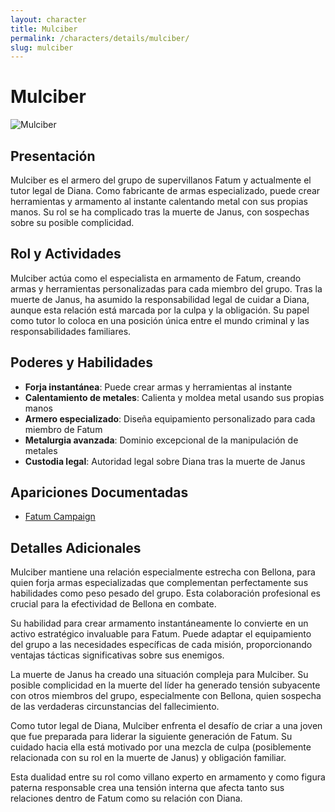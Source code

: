 ```yaml
---
layout: character
title: Mulciber
permalink: /characters/details/mulciber/
slug: mulciber
---
```


# Mulciber

<div class="character-photo">
  <img src="{{ site.baseurl }}/assets/img/characters/Mulcifer.jpg" alt="Mulciber" />
</div>

## Presentación
Mulciber es el armero del grupo de supervillanos Fatum y actualmente el tutor legal de Diana. Como fabricante de armas especializado, puede crear herramientas y armamento al instante calentando metal con sus propias manos. Su rol se ha complicado tras la muerte de Janus, con sospechas sobre su posible complicidad.

## Rol y Actividades
Mulciber actúa como el especialista en armamento de Fatum, creando armas y herramientas personalizadas para cada miembro del grupo. Tras la muerte de Janus, ha asumido la responsabilidad legal de cuidar a Diana, aunque esta relación está marcada por la culpa y la obligación. Su papel como tutor lo coloca en una posición única entre el mundo criminal y las responsabilidades familiares.

## Poderes y Habilidades
- **Forja instantánea**: Puede crear armas y herramientas al instante
- **Calentamiento de metales**: Calienta y moldea metal usando sus propias manos
- **Armero especializado**: Diseña equipamiento personalizado para cada miembro de Fatum
- **Metalurgia avanzada**: Dominio excepcional de la manipulación de metales
- **Custodia legal**: Autoridad legal sobre Diana tras la muerte de Janus

## Apariciones Documentadas
- [Fatum Campaign](../../groups/fatum/fatum.md)

## Detalles Adicionales
Mulciber mantiene una relación especialmente estrecha con Bellona, para quien forja armas especializadas que complementan perfectamente sus habilidades como peso pesado del grupo. Esta colaboración profesional es crucial para la efectividad de Bellona en combate.

Su habilidad para crear armamento instantáneamente lo convierte en un activo estratégico invaluable para Fatum. Puede adaptar el equipamiento del grupo a las necesidades específicas de cada misión, proporcionando ventajas tácticas significativas sobre sus enemigos.

La muerte de Janus ha creado una situación compleja para Mulciber. Su posible complicidad en la muerte del líder ha generado tensión subyacente con otros miembros del grupo, especialmente con Bellona, quien sospecha de las verdaderas circunstancias del fallecimiento.

Como tutor legal de Diana, Mulciber enfrenta el desafío de criar a una joven que fue preparada para liderar la siguiente generación de Fatum. Su cuidado hacia ella está motivado por una mezcla de culpa (posiblemente relacionada con su rol en la muerte de Janus) y obligación familiar.

Esta dualidad entre su rol como villano experto en armamento y como figura paterna responsable crea una tensión interna que afecta tanto sus relaciones dentro de Fatum como su relación con Diana.